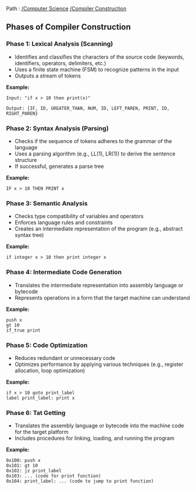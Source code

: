 Path : [/Computer Science](../../index.md) [/Compiler Construction](../index.md)
## Phases of Compiler Construction

### Phase 1: Lexical Analysis (Scanning)

- Identifies and classifies the characters of the source code (keywords, identifiers, operators, delimiters, etc.)
- Uses a finite state machine (FSM) to recognize patterns in the input
- Outputs a stream of tokens


**Example:**
```
Input: "if x > 10 then print(x)"

Output: {IF, ID, GREATER_THAN, NUM, ID, LEFT_PAREN, PRINT, ID, RIGHT_PAREN}
```

### Phase 2: Syntax Analysis (Parsing)

- Checks if the sequence of tokens adheres to the grammar of the language
- Uses a parsing algorithm (e.g., LL(1), LR(1)) to derive the sentence structure
- If successful, generates a parse tree


**Example:**
```
IF x > 10 THEN PRINT x
```

### Phase 3: Semantic Analysis

- Checks type compatibility of variables and operators
- Enforces language rules and constraints
- Creates an intermediate representation of the program (e.g., abstract syntax tree)


**Example:**
```
if integer x > 10 then print integer x
```

### Phase 4: Intermediate Code Generation

- Translates the intermediate representation into assembly language or bytecode
- Represents operations in a form that the target machine can understand


**Example:**
```
push x
gt 10
if_true print
```

### Phase 5: Code Optimization

- Reduces redundant or unnecessary code
- Optimizes performance by applying various techniques (e.g., register allocation, loop optimization)


**Example:**
```
if x > 10 goto print_label
label print_label: print x
```

### Phase 6: Tat Getting

- Translates the assembly language or bytecode into the machine code for the target platform
- Includes procedures for linking, loading, and running the program


**Example:**
```
0x100: push x
0x101: gt 10
0x102: jz print_label
0x103: ... (code for print function)
0x104: print_label: ... (code to jump to print function)
```
